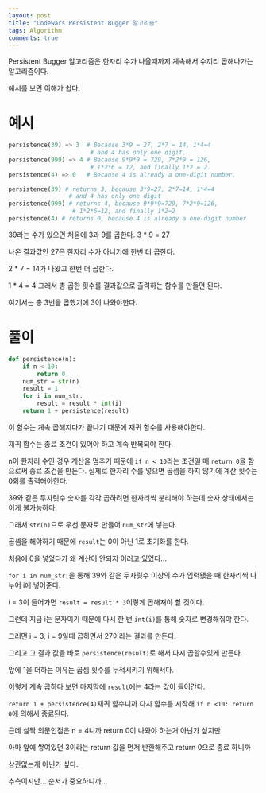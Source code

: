 ```yaml
---
layout: post
title: "Codewars Persistent Bugger 알고리즘"
tags: Algorithm
comments: true
---
```


Persistent Bugger 알고리즘은 한자리 수가 나올때까지 계속해서 수끼리 곱해나가는 알고리즘이다.

예시를 보면 이해가 쉽다.

# 예시

```python
persistence(39) => 3  # Because 3*9 = 27, 2*7 = 14, 1*4=4
                       # and 4 has only one digit.
persistence(999) => 4 # Because 9*9*9 = 729, 7*2*9 = 126,
                       # 1*2*6 = 12, and finally 1*2 = 2.
persistence(4) => 0   # Because 4 is already a one-digit number.
```

```python
persistence(39) # returns 3, because 3*9=27, 2*7=14, 1*4=4
                 # and 4 has only one digit
persistence(999) # returns 4, because 9*9*9=729, 7*2*9=126,
                  # 1*2*6=12, and finally 1*2=2
persistence(4) # returns 0, because 4 is already a one-digit number
```

39라는 수가 있으면 처음에 3과 9를 곱한다. 3 * 9 = 27

나온 결과값인 27은 한자리 수가 아니기에 한번 더 곱한다.

2 * 7 = 14가 나왔고 한번 더 곱한다.

1 * 4 = 4 그래서 총 곱한 횟수를 결과값으로 출력하는 함수를 만들면 된다.

여기서는 총 3번을 곱했기에 3이 나와야한다.



# 풀이

```python
def persistence(n):
    if n < 10:
        return 0
    num_str = str(n)
    result = 1
    for i in num_str:
        result = result * int(i)
    return 1 + persistence(result)
```

이 함수는 계속 곱해지다가 끝나기 때문에 재귀 함수를 사용해야한다.

재귀 함수는 종료 조건이 있어야 하고 계속 반복되야 한다.



n이 한자리 수인 경우 계산을 멈추기 때문에 `if n < 10`라는 조건일 때 `return 0`을 함으로써 종료 조건을 만든다. 실제로 한자리 수를 넣으면 곱셈을 하지 않기에 계산 횟수는 0회를 출력해야한다.



39와 같은 두자릿수 숫자를 각각 곱하려면 한자리씩 분리해야 하는데 숫자 상태에서는 이게 불가능하다.

그래서 `str(n)`으로 우선 문자로 만들어 `num_str`에 넣는다.

곱셈을 해야하기 때문에 `result`는 0이 아닌 1로 초기화를 한다.

처음에 0을 넣었다가 왜 계산이 안되지 이러고 있었다...



`for i in num_str:`을 통해 39와 같은 두자릿수 이상의 수가 입력됐을 때 한자리씩 나누어 i에 넣어준다.

i = 3이 들어가면 `result = result * 3`이렇게 곱해져야 할 것이다.

그런데 지금 i는 문자이기 때문에 다시 한 번 `int(i)`를 통해 숫자로 변경해줘야 한다.

그러면 i = 3, i = 9일때 곱하면서 27이라는 결과를 만든다.

그리고 그 결과 값을 바로 `persistence(result)`로 해서 다시 곱할수있게 만든다.

앞에 1을 더하는 이유는 곱셈 횟수를 누적시키기 위해서다.



이렇게 계속 곱하다 보면 마지막에 `result`에는 4라는 값이 들어간다.

`return 1 + persistence(4)`재귀 함수니까 다시 함수를 시작해 `if n <10: return 0`에 의해서 종료된다.



근데 살짝 의문인점은 n = 4니까 return 0이 나와야 하는거 아닌가 싶지만

아마 앞에 쌓여있던 3이라는 return 값을 먼저 반환해주고 return 0으로 종료 하니까

상관없는게 아닌가 싶다.

추측이지만... 순서가 중요하니까...